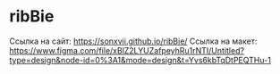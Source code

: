 # ribBie

Ссылка на сайт: https://sonxvii.github.io/ribBie/
Ссылка на макет: https://www.figma.com/file/xBlZ2LYUZafpeyhRu1rNTI/Untitled?type=design&node-id=0%3A1&mode=design&t=Yvs6kbTqDtPEQTHu-1
